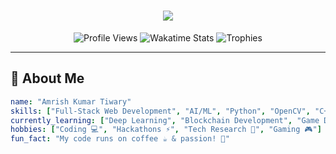 <!-- 🔥 Animated Typing Header -->
<h1 align="center">
  <img src="https://readme-typing-svg.herokuapp.com?font=Fira+Code&weight=700&size=35&pause=1000&color=F7B93E&center=true&vCenter=true&width=750&lines=Hey!+I'm+Amrish+Kumar+Tiwary;🚀+Web+Developer+|+AI+Enthusiast;MERN+Stack+|+Python+|+OpenCV;Let's+Innovate+Together!+💡" />
</h1>

<!-- 🔥 Profile Views and Trophies -->
<p align="center">
  <img src="https://komarev.com/ghpvc/?username=coderamrish&label=Profile+Views&color=ff69b4&style=for-the-badge" alt="Profile Views" />
     <img src="https://wakatime.com/badge/user/018ca5a4-e0f2-4fab-834f-1af422477677.svg" alt="Wakatime Stats" />
  <img src="https://github-profile-trophy.vercel.app/?username=coderamrish&theme=radical&no-frame=true&margin-w=10" alt="Trophies" />
</p>

---

## 🌟 **About Me**  
```yaml
name: "Amrish Kumar Tiwary"
skills: ["Full-Stack Web Development", "AI/ML", "Python", "OpenCV", "C++"]
currently_learning: ["Deep Learning", "Blockchain Development", "Game Development"]
hobbies: ["Coding 💻", "Hackathons ⚡", "Tech Research 🔬", "Gaming 🎮"]
fun_fact: "My code runs on coffee ☕ & passion! 🚀"
